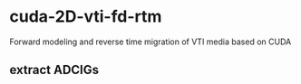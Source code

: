 # cuda-2D-vti-fd-rtm
Forward modeling and reverse time migration of VTI media based on CUDA
## extract ADCIGs
